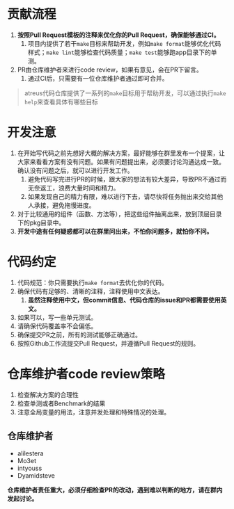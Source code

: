 # 贡献流程

1. **按照Pull Request模板的注释来优化你的Pull Request，确保能够通过CI。** 
   1. 项目内提供了若干`make`目标来帮助开发，例如`make format`能够优化代码样式；`make lint`能够检查代码质量；`make test`能够跑app目录下的单测。
2. PR由仓库维护者来进行code review，如果有意见，会在PR下留言。
   1. 通过CI后，只需要有一位仓库维护者通过即可合并。
> atreus代码仓库提供了一系列的`make`目标用于帮助开发，可以通过执行`make help`来查看具体有哪些目标

# 开发注意

1. 在开始写代码之前先想好大概的解决方案，最好能够在群里发布一个提案，让大家来看看方案有没有问题。如果有问题提出来，必须要讨论沟通达成一致。确认没有问题之后，就可以进行开发工作。
   1. 避免代码写完进行PR的时候，跟大家的想法有较大差异，导致PR不通过而无奈返工，浪费大量时间和精力。
   2. 如果发现自己的精力有限，难以进行下去，请尽快将任务抛出来交给其他人承接，避免拖慢进度。
2. 对于比较通用的组件（函数、方法等），把这些组件抽离出来，放到顶层目录下的pkg目录中。
3. **开发中途有任何疑惑都可以在群里问出来，不怕你问题多，就怕你不问。**

# 代码约定

1. 代码规范：你只需要执行`make format`去优化你的代码。
2. 确保代码有足够的、清晰的注释，注释使用中文表达。
   1. **虽然注释使用中文，但commit信息、代码仓库的issue和PR都需要使用英文。**
3. 如果可以，写一些单元测试。
4. 请确保代码覆盖率不会偏低。
5. 确保提交PR之前，所有的测试能够正确通过。
6. 按照Github工作流提交Pull Request，并遵循Pull Request的规则。

# 仓库维护者code review策略

1. 检查解决方案的合理性
2. 检查单测或者Benchmark的结果
3. 注意全局变量的用法，注意并发处理和特殊情况的处理。

## 仓库维护者

- alilestera
- Mo3et
- intyouss
- Dyamidsteve

**仓库维护者责任重大，必须仔细检查PR的改动，遇到难以判断的地方，请在群内发起讨论。**
